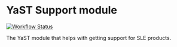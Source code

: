 YaST Support module
=================

[![Workflow Status](https://github.com/yast/yast-support/workflows/CI/badge.svg?branch=master)](
https://github.com/yast/yast-support/actions?query=branch%3Amaster)

The YaST module that helps with getting support for SLE products.
